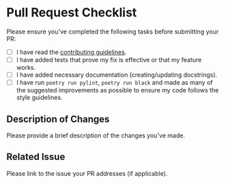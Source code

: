 # Pull Request Checklist

Please ensure you've completed the following tasks before submitting your PR:

- [ ] I have read the [contributing guidelines](LINK_TO_YOUR_CONTRIBUTING_GUIDELINES).
- [ ] I have added tests that prove my fix is effective or that my feature works.
- [ ] I have added necessary documentation (creating/updating docstrings).
- [ ] I have run `poetry run pylint`, `poetry run black` and made as many of the suggested improvements as possible to ensure my code follows the style guidelines.

## Description of Changes

Please provide a brief description of the changes you've made.

## Related Issue

Please link to the issue your PR addresses (if applicable).


